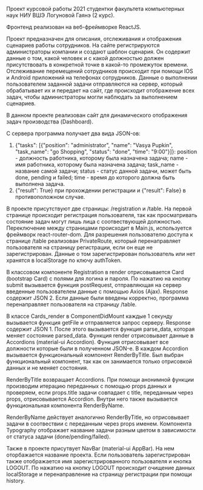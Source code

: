 Проект курсовой работы 2021 студентки факультета компьютерных наук НИУ ВШЭ Логуновой Гаянэ (2 курс).

Фронтенд реализован на веб-фреймворке ReactJS.

Проект предназначен для описания, отслеживания и отображения сценариев работы сотрудников. На сайте регистрируются администраторы компании и создают шаблон
сценария. Он содержит данные о том, какой человек и с какой должностью должен присутствовать в конкретной точке в какой-то промежуток времени. Отслеживание 
перемещений сотрудников происходит при помощи IOS и Android приложений на телефонах сотрудников. Данные о выполнении пользователем заданной задачи отправляются
на сервер, который обрабатывает их и передает на сайт, где происходит отображение всех задач, чтобы администраторы могли наблюдать за выполнением сценариев.

В данном проекте реализован сайт для динамического отображения задач производства (Dashboard). 

С сервера программа получает два вида JSON-ов: 
1) {"tasks": [{"position": "administrator", "name": "Vasya Pupkin", "task_name": "go Shopping", "status": "done", "time": "9:00"}]}:
  position - должность работника, которому была назначена задача;
  name - имя работника, которому была назначена задача;
  task_name - название самой задачи;
  status - статус данной задачи, может быть done, pending и failed; 
  time - время до которого должна быть выполнена задача.
2) {"result": True} при прохождении регистрации и {"result": False} в противоположном случае. 

В проекте присутствуют две страницы: /registration и /table.
На первой странице происходит регистрация пользователя, так как просматривать состояние задач могут лишь лица с соотвествующей должностью.
Переключение между страницами происходит в Main.js, используется фреймворк react-router-dom. Для разрешения пользователю доступа к странице /table реализован 
PrivateRoute, который перенаправляет пользователя на страницу регистрации, если он еще не зарегистрирован. Данные о том зарегистрирован пользователь или нет хранятся в localStorage по ключу authToken.

В классовом компоненте Registration в render отрисовывается Card (bootstrap Card) с полями для логина и пароля. По нажатию на кнопку submit вызывается функция 
postRequest, отправляющая на сервер введенные пользователем данные с помощью Axios (Ajax). Response содержит JSON 2. Если данные были введены корректно, программа перенаправляет пользователя на страницу /table. 

В классе Cards_render в ComponentDidMount каждые 1 секунду вызывается функция getFile и отправляется запрос серверу. Response содержит JSON 1.
После этого вызывается функция parse_data, которая меняет состояние parsed_data. 
Функция render отрисовывает данные в Accordions (material-ui Accordion). Функция отрисовывает все должности которые были в полученном JSON-е. В каждом 
Accordion вызывается функциональный компонент RenderByTitle. Был выбран функциональный компонент, так как он занимается только отрисовкой данных и не меняет 
состояния. 

RenderByTitle возвращает Accordions. При помощи анонимной функции производим итерацию переданных с помощью props данных и проверяем, если props.title задачи совпадает с title, переданным через props, отрисовывается Accordion. Внутри него также вызывается функциональная компонента RenderByName.

RenderByName действует аналогично RenderByTitle, но отрисовывает задачи в соотвествии с переданным через props именем. Компонента Typography отображает название 
задачи разным цветом в зависимости от статуса задачи (done/pending/failed). 

Также в проекте присутвует NavBar (material-ui AppBar). На нем оторбажается название проекта. Если пользователь зарегистрирован также отображается имя 
зарегистрированного пользователя и кнопка LOGOUT. По нажатию на кнопку LOGOUT происходит очищение данных localStorage и перенаправление на страницу регистрации при помощи history.
